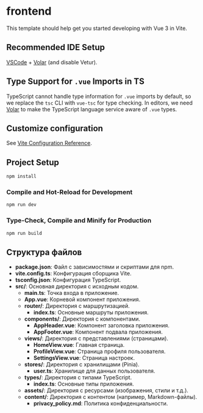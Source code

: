 # frontend

This template should help get you started developing with Vue 3 in Vite.

## Recommended IDE Setup

[VSCode](https://code.visualstudio.com/) + [Volar](https://marketplace.visualstudio.com/items?itemName=Vue.volar) (and disable Vetur).

## Type Support for `.vue` Imports in TS

TypeScript cannot handle type information for `.vue` imports by default, so we replace the `tsc` CLI with `vue-tsc` for type checking. In editors, we need [Volar](https://marketplace.visualstudio.com/items?itemName=Vue.volar) to make the TypeScript language service aware of `.vue` types.

## Customize configuration

See [Vite Configuration Reference](https://vite.dev/config/).

## Project Setup

```sh
npm install
```

### Compile and Hot-Reload for Development

```sh
npm run dev
```

### Type-Check, Compile and Minify for Production

```sh
npm run build
```

## Структура файлов

- **package.json**: Файл с зависимостями и скриптами для npm.
- **vite.config.ts**: Конфигурация сборщика Vite.
- **tsconfig.json**: Конфигурация TypeScript.
- **src/**: Основная директория с исходным кодом.
  - **main.ts**: Точка входа в приложение.
  - **App.vue**: Корневой компонент приложения.
  - **router/**: Директория с маршрутизацией.
    - **index.ts**: Основные маршруты приложения.
  - **components/**: Директория с компонентами.
    - **AppHeader.vue**: Компонент заголовка приложения.
    - **AppFooter.vue**: Компонент подвала приложения.
  - **views/**: Директория с представлениями (страницами).
    - **HomeView.vue**: Главная страница.
    - **ProfileView.vue**: Страница профиля пользователя.
    - **SettingsView.vue**: Страница настроек.
  - **stores/**: Директория с хранилищами (Pinia).
    - **user.ts**: Хранилище для данных пользователя.
  - **types/**: Директория с типами TypeScript.
    - **index.ts**: Основные типы приложения.
  - **assets/**: Директория с ресурсами (изображения, стили и т.д.).
  - **content/**: Директория с контентом (например, Markdown-файлы).
    - **privacy_policy.md**: Политика конфиденциальности.
